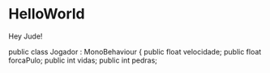 # HelloWorld

Hey Jude!

public class Jogador : MonoBehaviour
{
    public float velocidade;
    public float forcaPulo;
    public int vidas;
    public int pedras;
